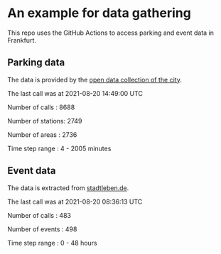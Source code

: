 # An example for data gathering

This repo uses the GitHub Actions to access parking and event data in Frankfurt.

## Parking data
The data is provided by the [open data collection of the city](https://www.offenedaten.frankfurt.de/).

The last call was at 2021-08-20 14:49:00 UTC

Number of calls   : 8688

Number of stations: 2749

Number of areas   : 2736

Time step range   :    4 - 2005 minutes


## Event data
The data is extracted from [stadtleben.de](https://stadtleben.de/frankfurt/).

The last call was at 2021-08-20 08:36:13 UTC

Number of calls   : 483

Number of events  : 498

Time step range   :   0 -  48 hours

